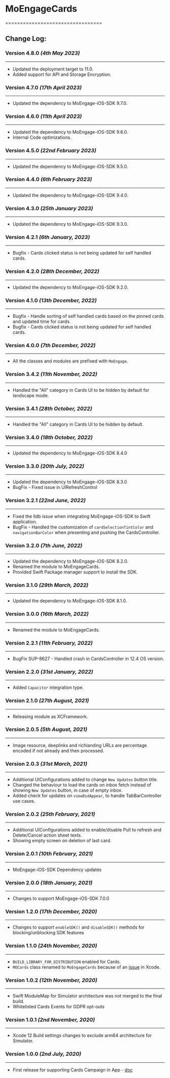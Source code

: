 # MoEngageCards
=================================

## Change Log:
### Version 4.8.0 *(4th May 2023)*
-------------------------------------------
* Updated the deployment target to 11.0.
* Added support for API and Storage Encryption.

### Version 4.7.0 *(17th April 2023)*
-------------------------------------------
* Updated the dependency to MoEngage-iOS-SDK 9.7.0.

### Version 4.6.0 *(11th April 2023)*
-------------------------------------------
* Updated the dependency to MoEngage-iOS-SDK 9.6.0.
* Internal Code optimizations.

### Version 4.5.0 *(22nd February 2023)*
-------------------------------------------
* Updated the dependency to MoEngage-iOS-SDK 9.5.0.

### Version 4.4.0 *(6th February 2023)*
-------------------------------------------
* Updated the dependency to MoEngage-iOS-SDK 9.4.0.

### Version 4.3.0 *(25th January 2023)*
-------------------------------------------
* Updated the dependency to MoEngage-iOS-SDK 9.3.0.

### Version 4.2.1 *(6th January, 2023)*
-------------------------------------------
* Bugfix - Cards clicked status is not being updated for self handled cards.

### Version 4.2.0 *(28th December, 2022)*
-------------------------------------------
* Updated the dependency to MoEngage-iOS-SDK 9.2.0.

### Version 4.1.0 *(13th December, 2022)*
-------------------------------------------
* Bugfix - Handle sorting of self handled cards based on the pinned cards and updated time for cards.
* Bugfix - Cards clicked status is not being updated for self handled cards.

### Version 4.0.0 *(7th December, 2022)*
-------------------------------------------
* All the classes and modules are prefixed with `MoEngage`.

### Version 3.4.2  *(11th November, 2022)*
-------------------------------------------
* Handled the "All" category in Cards UI to be hidden by default for landscape mode.

### Version 3.4.1  *(28th October, 2022)*
-------------------------------------------
* Handled the "All" category in Cards UI to be hidden by default.

### Version 3.4.0  *(18th October, 2022)*
-------------------------------------------
* Updated the dependency to MoEngage-iOS-SDK 8.4.0

### Version 3.3.0 *(20th July, 2022)*
-------------------------------------------
* Updated the dependency to MoEngage-iOS-SDK 8.3.0
* BugFix - Fixed issue in UIRefreshControl

### Version 3.2.1  *(22nd June, 2022)*
-------------------------------------------
* Fixed the lldb issue when integrating MoEngage-iOS-SDK to Swift application.
* BugFix - Handled the customization of `cardSelectionTintColor` and `navigationBarColor` when presenting and pushing the CardsController.

### Version 3.2.0  *(7th June, 2022)*
-------------------------------------------
* Updated the dependency to MoEngage-iOS-SDK 8.2.0.
* Renamed the module to MoEngageCards.
* Provided  Swift Package manager support to install the SDK.

### Version 3.1.0  *(29th March, 2022)*
-------------------------------------------
* Updated the dependency to MoEngage-iOS-SDK 8.1.0.

### Version 3.0.0  *(16th March, 2022)*
-------------------------------------------
* Renamed the module to MoEngageCards.

### Version 2.2.1  *(11th February, 2022)*
-------------------------------------------
* BugFix SUP-8627 - Handled crash in CardsController in 12.4 OS version.

### Version 2.2.0  *(31st January, 2022)*
-------------------------------------------
* Added `Capacitor` integration type.

### Version 2.1.0  *(27th August, 2021)*
-------------------------------------------
* Releasing module as XCFramework.

### Version 2.0.5  *(5th August, 2021)*
-------------------------------------------
* Image resource, deeplinks and richlanding URLs are percentage encoded if not already and then processed.

### Version 2.0.3  *(31st March, 2021)*
-------------------------------------------
* Additional UIConfigurations added to change `New Updates` button title.
* Changed the behaviour to load the cards on inbox fetch instead of showing `New Updates` button, in case of empty inbox.
* Added check for updates on `viewDidAppear`, to handle TabBarController use cases.

### Version 2.0.2  *(25th February, 2021)*
-------------------------------------------
* Additional UIConfigurations added to enable/disable Pull to refresh and Delete/Cancel action sheet texts.
* Showing empty screen on deletion of last card.

### Version 2.0.1  *(10th February, 2021)*
-------------------------------------------
* MoEngage-iOS-SDK Dependency updates

### Version 2.0.0  *(18th January, 2021)*
-------------------------------------------
* Changes to support  MoEngage-iOS-SDK 7.0.0

### Version 1.2.0  *(17th December, 2020)*
-------------------------------------------
* Changes to support  `enableSDK()` and `disableSDK()` methods for blocking/unblocking SDK features

### Version 1.1.0  *(24th November, 2020)*
-------------------------------------------
* `BUILD_LIBRARY_FOR_DISTRIBUTION` enabled for Cards.
* `MOCards` class renamed to `MoEngageCards` because of an [issue](https://developer.apple.com/documentation/xcode-release-notes/xcode-11_2-release-notes#Swift) in Xcode.

### Version 1.0.2  *(12th November, 2020)*
-------------------------------------------
* Swift ModuleMap for Simulator architecture was not merged to the final build.
* Whitelisted Cards Events for GDPR opt-outs

### Version 1.0.1  *(2nd November, 2020)*
-------------------------------------------
* Xcode 12 Build settings changes to exclude arm64 architecture for Simulator.

### Version 1.0.0  *(2nd July, 2020)*
-------------------------------------------
* First release for supporting Cards Campaign in App - [doc](https://docs.moengage.com/docs/ios-cards)

